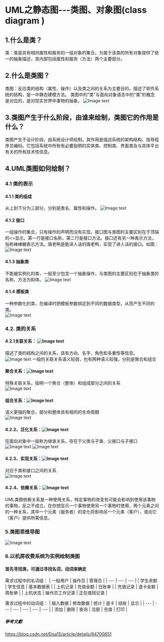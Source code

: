 # UML之静态图---类图、对象图(class diagram )

## 1.什么是类？
类：类是具有相同属性和服务的一组对象的集合。为属于该类的所有对象提供了统一的抽象描述，其内部包括属性和服务（方法）两个主要部分。
 
## 2.什么是类图？
类图：反应类的结构（属性、操作）以及类之间的关系为主要目的，描述了软件系统的结构，是一中静态建模方法。
类图中的“类”与面向对象语言中的“类”的概念是对应的，是对现实世界中事物的抽象。
![Image text](image/image1.png)

## 3.类图产生于什么阶段，由谁来绘制，类图它的作用是什么？
类图产生于设计阶段，由系统设计师绘制，其作用是描述系统的架构结构、指导程序员编码。它包括系统中所有有必要指明的实体类、控制类、界面类及与具体平台有关的所有技术性信息。

## 4.UML类图如何绘制？

### 4.1 类的表示

#### 4.1.1 类的组成
从上到下分为三部分，分别是类名、属性和操作。
![Image text](image/image2.png)

#### 4.1.2 接口
一组操作的集合，只有操作的声明而没有实现。接口图与类图的主要区别在于顶端的<<interface>>显示。第一行是接口名称，第二行是接口方法。接口还有另一种表示方法，俗称棒棒糖表示方法。唐老鸭是能讲人话的唐老鸭，实现了讲人话的接口。如图：
![Image text](image/image3.png)

#### 4.1.3 抽象类
不能被实例化的类，一般至少包含一个抽象操作，与类图的主要区别在于抽象类的名称、方法为斜体。
![Image text](image/image4.png)

#### 4.1.4 模板类
一种参数化的类，在编译时把模板参数绑定到不同的数据类型，从而产生不同的类。  
![Image text](image/image5.png)

### 4.2. 类的关系 

#### 4.2.1关联关系： ![Image text](image/image6-1.png)
描述了类的结构之间的关系，具有方向、名字、角色和多重性等信息。                          
![Image text](image/image6-2.png)
一般的关联关系语义较弱，也有两种语义较强，分别是聚合和组合                  


#### 聚合关系：![Image text](image/image7-1.png)
特殊关联关系，指明一个聚合（整体）和组成部分之间的关系                       
![Image text](image/image7-2.png)

#### 组合关系：![Image text](image/image8-1.png)
语义更强的聚合，部分和整体具有相同的生命周期                              
![Image text](image/image8-2.png)

#### 4.2.2、泛化关系：![Image text](image/image9-1.png)
在面向对象中一般称为继承关系，存在于父类与子类、父接口与子接口                   
![Image text](image/image9-2.png)
![Image text](image/image9-3.png)

#### 4.2.3、实现关系：![Image text](image/image10-1.png)
 对应于类和接口之间的关系    
 ![Image text](image/image10-2.png)

#### 4.2.4、依赖关系：![Image text](image/image11.png)
UML类图依赖关系是一种使用关系，特定事物的改变有可能会影响到使用该事物的事物，反之不成立。在你想显示一个事物使用另一个事物时使用，两个元素之间的一种关系，其中一个元素（服务者）的变化将影响另一个元素（客户），或向它（客户）提供所需信息。

### 5.类图思维导图
![Image text](image/image12.png)

### 6.以机房收费系统为实例绘制类图

#### 首先寻找类，可通过寻找名词，动词来确定
需求过程中的名词组：
| 一般用户 | 操作员 | 管理员 |
| --- | --- | --- | 
| 学生余额 | 学生信息 | 基本数据表 |
| 上机记录 | 充值金额 | 日账单 |
| 充值记录 | 退卡金额 | 周账单 |
| 上机状态 | 操作员工作记录 | 正在值班记录 |

需求过程中的动词组：
| 输入数据 | 修改数据 | 统计 | 退卡 | 结账 | 显示 |
| --- | --- | --- | --- | --- | --- |
| 添加 | 删除 | 查询 | 注册 | 充值 | 打印 |

##### 參考文獻
https://blog.csdn.net/Elsa15/article/details/84700651
